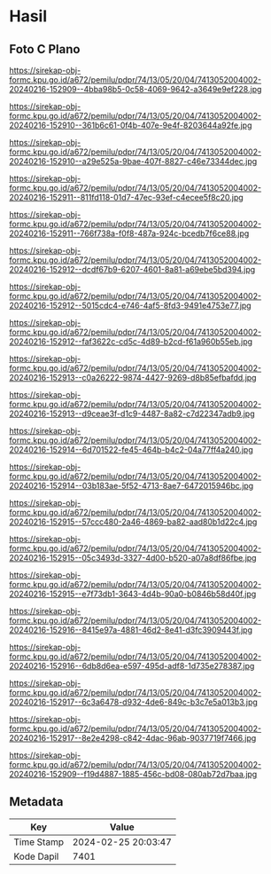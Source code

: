 # Hasil

## Foto C Plano

https://sirekap-obj-formc.kpu.go.id/a672/pemilu/pdpr/74/13/05/20/04/7413052004002-20240216-152909--4bba98b5-0c58-4069-9642-a3649e9ef228.jpg

https://sirekap-obj-formc.kpu.go.id/a672/pemilu/pdpr/74/13/05/20/04/7413052004002-20240216-152910--361b6c61-0f4b-407e-9e4f-8203644a92fe.jpg

https://sirekap-obj-formc.kpu.go.id/a672/pemilu/pdpr/74/13/05/20/04/7413052004002-20240216-152910--a29e525a-9bae-407f-8827-c46e73344dec.jpg

https://sirekap-obj-formc.kpu.go.id/a672/pemilu/pdpr/74/13/05/20/04/7413052004002-20240216-152911--811fd118-01d7-47ec-93ef-c4ecee5f8c20.jpg

https://sirekap-obj-formc.kpu.go.id/a672/pemilu/pdpr/74/13/05/20/04/7413052004002-20240216-152911--766f738a-f0f8-487a-924c-bcedb7f6ce88.jpg

https://sirekap-obj-formc.kpu.go.id/a672/pemilu/pdpr/74/13/05/20/04/7413052004002-20240216-152912--dcdf67b9-6207-4601-8a81-a69ebe5bd394.jpg

https://sirekap-obj-formc.kpu.go.id/a672/pemilu/pdpr/74/13/05/20/04/7413052004002-20240216-152912--5015cdc4-e746-4af5-8fd3-9491e4753e77.jpg

https://sirekap-obj-formc.kpu.go.id/a672/pemilu/pdpr/74/13/05/20/04/7413052004002-20240216-152912--faf3622c-cd5c-4d89-b2cd-f61a960b55eb.jpg

https://sirekap-obj-formc.kpu.go.id/a672/pemilu/pdpr/74/13/05/20/04/7413052004002-20240216-152913--c0a26222-9874-4427-9269-d8b85efbafdd.jpg

https://sirekap-obj-formc.kpu.go.id/a672/pemilu/pdpr/74/13/05/20/04/7413052004002-20240216-152913--d9ceae3f-d1c9-4487-8a82-c7d22347adb9.jpg

https://sirekap-obj-formc.kpu.go.id/a672/pemilu/pdpr/74/13/05/20/04/7413052004002-20240216-152914--6d701522-fe45-464b-b4c2-04a77ff4a240.jpg

https://sirekap-obj-formc.kpu.go.id/a672/pemilu/pdpr/74/13/05/20/04/7413052004002-20240216-152914--03b183ae-5f52-4713-8ae7-6472015946bc.jpg

https://sirekap-obj-formc.kpu.go.id/a672/pemilu/pdpr/74/13/05/20/04/7413052004002-20240216-152915--57ccc480-2a46-4869-ba82-aad80b1d22c4.jpg

https://sirekap-obj-formc.kpu.go.id/a672/pemilu/pdpr/74/13/05/20/04/7413052004002-20240216-152915--05c3493d-3327-4d00-b520-a07a8df86fbe.jpg

https://sirekap-obj-formc.kpu.go.id/a672/pemilu/pdpr/74/13/05/20/04/7413052004002-20240216-152915--e7f73db1-3643-4d4b-90a0-b0846b58d40f.jpg

https://sirekap-obj-formc.kpu.go.id/a672/pemilu/pdpr/74/13/05/20/04/7413052004002-20240216-152916--8415e97a-4881-46d2-8e41-d3fc3909443f.jpg

https://sirekap-obj-formc.kpu.go.id/a672/pemilu/pdpr/74/13/05/20/04/7413052004002-20240216-152916--6db8d6ea-e597-495d-adf8-1d735e278387.jpg

https://sirekap-obj-formc.kpu.go.id/a672/pemilu/pdpr/74/13/05/20/04/7413052004002-20240216-152917--6c3a6478-d932-4de6-849c-b3c7e5a013b3.jpg

https://sirekap-obj-formc.kpu.go.id/a672/pemilu/pdpr/74/13/05/20/04/7413052004002-20240216-152917--8e2e4298-c842-4dac-96ab-9037719f7466.jpg

https://sirekap-obj-formc.kpu.go.id/a672/pemilu/pdpr/74/13/05/20/04/7413052004002-20240216-152909--f19d4887-1885-456c-bd08-080ab72d7baa.jpg


## Metadata

| Key        | Value               |
| ---------- | ------------------- |
| Time Stamp | 2024-02-25 20:03:47 |
| Kode Dapil | 7401                |



